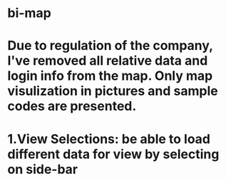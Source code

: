 # bi-map
 
# Due to regulation of the company, I've removed all relative data and login info from the map. Only map visulization in pictures and sample codes are presented.

# 1.View Selections: be able to load different data for view by selecting on side-bar


